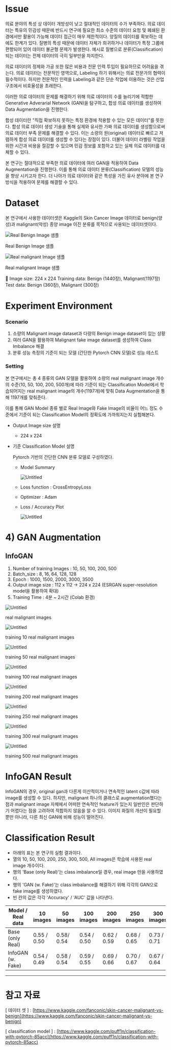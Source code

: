 
# Issue

의료 분야의 특성 상 데이터 개방성이 낮고 절대적인 데이터의 수가 부족하다. 의료 데이터는 특유의 민감성 때문에 반드시 연구에 필요한 최소 수준의 데이터 요청 및 폐쇄된 환경에서만 활용이 가능해 데이터 접근이 매우 제한적이다. 양질의 데이터를 확보하는 데에도 한계가 있다. 질병의 특성 때문에 데이터 자체가 희귀하거나 데이터가 특정 그룹에 편향되어 있어 데이터 불균형 문제가 발생한다. 예시로 질병으로 분류(Classification)되는 데이터는 전체 데이터의 극히 일부만을 차지한다.

의료 데이터의 정제와 가공 또한 많은 비용과 전문 인력 투입이 필요하므로 어려움을 겪는다. 의료 데이터는 전문적인 영역으로, Labeling 하기 위해서는 의료 전문가의 협력이 필수적이다. 하지만 전문적인 인력을 Labeling과 같은 단순 작업에 이용하는 것은 산업 구조에서 비효율성을 초래한다.

이러한 의료 데이터의 문제를 해결하기 위해 의료 데이터의 수를 늘리기에 적합한 Generative Adverarial Network (GAN)을 탐구하고, 합성 의료 데이터를 생성하여 Data Augmentation을 진행한다.

합성 데이터란 "직접 확보하지 못하는 특정 환경에 적용할 수 있는 모든 데이터"를 뜻한다. 합성 의료 데이터 생성 기술을 통해 실제와 유사한 가짜 의료 데이터를 생성함으로써 의료 데이터 부족 문제를 해결할 수 있다. 이는 소량의 원(original) 데이터로 빠르고 저렴하게 합성 의료 데이터를 생성할 수 있다는 장점이 있다. 더불어 데이터 라벨링 작업을 위한 시간과 비용을 절감할 수 있으며 민감 정보를 포함하고 있는 실제 의료 데이터를 대체할 수 있다.

본 연구는 절대적으로 부족한 의료 데이터에 여러 GAN을 적용하여 Data Augmentation을 진행한다. 이를 통해 의료 데이터 분류(Classification) 모델의 성능을 향상 시키고자 한다. 더 나아가 의료 데이터와 같은 특성을 가진 유사 분야에 본 연구 방식을 적용하여 문제를 해결할 수 있다.

# Dataset

본 연구에서 사용한 데이터셋은 Kaggle의 Skin Cancer Image 데이터로 benign(양성)과 malignant(악성) 종양 image 이진 분류를 목적으로 사용되는 데이터셋이다.  

![Real Benign Image 샘플 ](images/t0.png)

Real Benign Image 샘플

![Real malignant Image 샘플](images/t1.png)

Real malignant Image 샘플

<aside>
📎 Image size: 224 x 224
Training data: Benign (1440장), Malignant(1197장)
Test data: Benign (360장), Malignant (300장)

</aside>

# Experiment Environment

### S**cenario**

1. 소량의 Malignant image dataset과 다량의 Benign image dataset이 있는 상황
2. 여러 GAN을 활용하여 Malignant fake image dataset를 생성하여 Class Imbalance 해결
3. 분류 성능 측정의 기준이 되는 모델 (간단한 Pytorch CNN 모델)로 성능 테스트

### Setting

본 연구에서는 총 4 종류의 GAN 모델을 활용하여 소량의 real malignant image 개수의 수준(10, 50, 100, 200, 500개)에 따라 기준이 되는 Classification Model에서 학습되어지는 real malignant image의 개수(1197개)에 맞춰 Data Augmentation을 통해 1197개를 맞춰준다.

이를 통해 GAN Model 종류 별로 Real Image와 Fake Image의 비율이 어느 정도 수준에서 기준이 되는 Classification Model의 정확도에 가까워지는지 실험해본다.

- Output Image size 설명
    - 224 x 224
- 기준 Classification Model 설명

    Pytorch 기반의 간단한 CNN 분류 모델로 구성하였다.

    - Model Summary

        ![Untitled](images/t2.png)

    - Loss function : CrossEntropyLoss
    - Optimizer : Adam
    - Loss / Accuracy Plot

        ![Untitled](images/t3.png)


# 4) GAN Augmentation

## InfoGAN

1. Number of training Images : 10, 50, 100, 200, 500
2. Batch_size : 8, 16, 64, 128, 128
3. Epoch : 1000, 1500, 2000, 3000, 3500
4. Output image size : 112 x 112 → 224 x 224 (ESRGAN super-resolution model을 활용하여 확대)
5. Training Time : 4분 ~ 2시간 (Colab 환경)

![Untitled](images/t4.png)

real malignant images

![Untitled](images/t5.png)

training 10 real malignant images

![Untitled](images/t6.png)

training 50 real malignant images

![Untitled](images/t7.png)

training 100 real malignant images

![Untitled](images/t8.png)

training 200 real malignant images

![Untitled](images/t9.png)

training 250 real malignant images

![Untitled](images/t10.png)

training 300 real malignant images

![Untitled](images/t11.png)

training 500 real malignant images

# InfoGAN Result

InfoGAN의 경우, original gan과 다른게 이산적이거나 연속적인 latent c값에 따라 image를 생성할 수 있다. 하지만, malignant 하나의 클래스로 augmentation했다는 점과 malignant image 자체에서 어떠한 연속적인 feature가 있는지 일반인은 판단하기 어렵다는 점을 고려하여 적합하지 않음을 알 수 있다. 이미지 화질의 개선이 필요할 뿐만 아니라, 다른 최신 GAN에 비해 성능이 떨어진다.

# Classification Result

- 아래의 표는 본 연구의 실험 결과이다.
- 열의 10, 50, 100, 200, 250, 300, 500, All images은 학습에 사용된 real image 개수이다.
- 행의 'Base (only Real)'는 class imbalance일 경우, real image 만을 사용하였다.
- 행의 'GAN (w. Fake)'는 class imbalance를 해결하기 위해 각각의 GAN으로 fake image를 생성하였다.
- 빈 칸의 값은 각각 'Accuracy' / 'AUC' 값을 나타낸다.

| Model / Real data | 10 images | 50 images | 100 images | 200 images | 250 images | 300 images | 500 images | All images |
| --- | --- | --- | --- | --- | --- | --- | --- | --- |
| Base (only Real) | 0.55 / 0.50 | 0.58/ 0.54 | 0.54 / 0.50 | 0.62 / 0.59 | 0.68 / 0.65 | 0.73 / 0.71 | 0.81 / 0.81 | 0.83 / 0.83 |
| InfoGAN (w. Fake) | 0.54 / 0.49 | 0.58 / 0.54 | 0.59 / 0.55 | 0.69 / 0.66 | 0.70 / 0.67 | 0.67 / 0.64 | 0.79 / 0.77 | - |

---

# 참고 자료

[ 데이터 셋 ] : [https://www.kaggle.com/fanconic/skin-cancer-malignant-vs-benign](https://www.kaggle.com/fanconic/skin-cancer-malignant-vs-benign)

[ classification model ] : [https://www.kaggle.com/puff1n/classification-with-pytorch-85acc](https://www.kaggle.com/puff1n/classification-with-pytorch-85acc)
